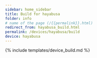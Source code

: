 ```yaml
---
sidebar: home_sidebar
title: Build for hayabusa
folder: info
# name of the page (/{{permalink}}.html)
redirect_from: hayabusa_build.html
permalink: /devices/hayabusa/build
device: hayabusa
---
```

{% include templates/device_build.md %}
